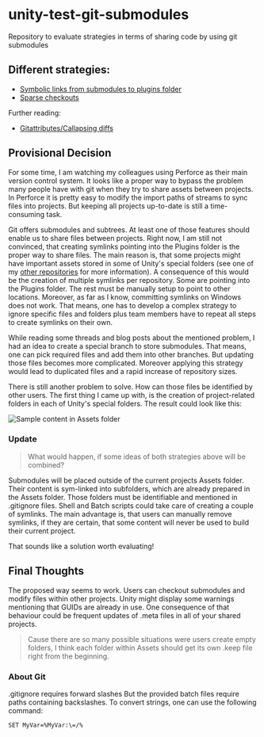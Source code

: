 # unity-test-git-submodules
Repository to evaluate strategies in terms of sharing code by using git submodules

## Different strategies:
- [Symbolic links from submodules to plugins folder](http://prime31.github.io/A-Method-for-Working-with-Shared-Code-with-Unity-and-Git/)
- [Sparse checkouts](https://medium.com/@andybak_95963/neater-unity-2018-projects-with-git-submodules-and-sparse-checkout-3294e626a6f9)

Further reading:
- [Gitattributes/Callapsing diffs](https://robots.thoughtbot.com/how-to-git-with-unity)

## Provisional Decision

For some time, I am watching my colleagues using Perforce as their main version control system. It looks like a proper way to bypass the problem many people have with git when they try to share assets between projects. In Perforce it is pretty easy to modify the import paths of streams to sync files into projects. But keeping all projects up-to-date is still a time-consuming task.

Git offers submodules and subtrees. At least one of those features should enable us to share files between projects. Right now, I am still not convinced, that creating symlinks pointing into the Plugins folder is the proper way to share files. The main reason is, that some projects might have important assets stored in some of Unity's special folders (see one of my [other repositories](https://github.com/lars-wobus/unity-blank-asset-directory) for more information). A consequence of this would be the creation of multiple symlinks per repository. Some are pointing into the Plugins folder. The rest must be manually setup to point to other locations. Moreover, as far as I know, committing symlinks on Windows does not work. That means, one has to develop a complex strategy to ignore specific files and folders plus team members have to repeat all steps to create symlinks on their own.

While reading some threads and blog posts about the mentioned problem, I had an idea to create a special branch to store submodules. That means, one can pick required files and add them into other branches. But updating those files becomes more complicated. Moreover applying this strategy would lead to duplicated files and a rapid increase of repository sizes.

There is still another problem to solve. How can those files be identified by other users. The first thing I came up with, is the creation of project-related folders in each of Unity's special folders. The result could look like this:

![Sample content in Assets folder](https://github.com/lars-wobus/unity-test-git-submodules/blob/master/res/umlet/sample-directory-structure.png)

### Update

> What would happen, if some ideas of both strategies above will be combined?

Submodules will be placed outside of the current projects Assets folder. Their content is sym-linked into subfolders, which are already prepared in the Assets folder. Those folders must be identifiable and mentioned in .gitignore files. Shell and Batch scripts could take care of creating a couple of symlinks. The main advantage is, that users can manually remove symlinks, if they are certain, that some content will never be used to build their current project.

That sounds like a solution worth evaluating!

## Final Thoughts

The proposed way seems to work. Users can checkout submodules and modify files within other projects. Unity might display some warnings mentioning that GUIDs are already in use. One consequence of that behaviour could be frequent updates of .meta files in all of your shared projects.

> Cause there are so many possible situations were users create empty folders, I think each folder within Assets should get its own .keep file right from the beginning.

### About Git
.gitignore requires forward slashes But the provided batch files require paths containing backslashes. To convert strings, one can use the following command:

```batch
SET MyVar=%MyVar:\=/%
```
